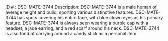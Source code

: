 ID # : DSC-MATE-3744
Description: DSC-MATE-3744 is a male human of average height and build, sporting various distinctive features. DSC-MATE-3744 has spots covering his entire face, with blue clown eyes as his primary feature. DSC-MATE-3744 is always seen wearing a purple cap with a headset, a jade earring, and a red scarf around his neck. DSC-MATE-3744 is also fond of carrying around a candy stick as a personal item.